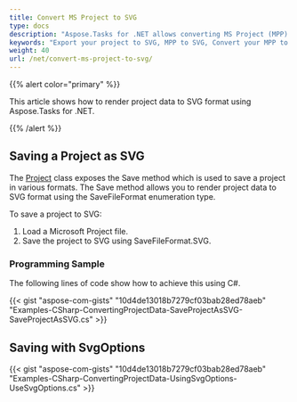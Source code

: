 ```yaml
---
title: Convert MS Project to SVG
type: docs
description: "Aspose.Tasks for .NET allows converting MS Project (MPP) to SVG."
keywords: "Export your project to SVG, MPP to SVG, Convert your MPP to SVG, Convert MS Project to SVG, convert MPP to SVG, save project data to SVG, Aspose.Tasks, C#"
weight: 40
url: /net/convert-ms-project-to-svg/
---
```


{{% alert color="primary" %}} 

This article shows how to render project data to SVG format using Aspose.Tasks for .NET.

{{% /alert %}} 


## **Saving a Project as SVG**
The [Project](https://apireference.aspose.com/net/tasks/aspose.tasks/project) class exposes the Save method which is used to save a project in various formats. The Save method allows you to render project data to SVG format using the SaveFileFormat enumeration type.

To save a project to SVG:

1. Load a Microsoft Project file.
2. Save the project to SVG using SaveFileFormat.SVG.
### **Programming Sample**
The following lines of code show how to achieve this using C#.

{{< gist "aspose-com-gists" "10d4de13018b7279cf03bab28ed78aeb" "Examples-CSharp-ConvertingProjectData-SaveProjectAsSVG-SaveProjectAsSVG.cs" >}}
## **Saving with SvgOptions**
{{< gist "aspose-com-gists" "10d4de13018b7279cf03bab28ed78aeb" "Examples-CSharp-ConvertingProjectData-UsingSvgOptions-UseSvgOptions.cs" >}}
